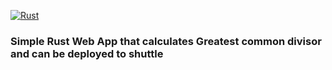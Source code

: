 [![Rust](https://github.com/paraskuk/RustTestProject/actions/workflows/rust.yml/badge.svg)](https://github.com/paraskuk/RustTestProject/actions/workflows/rust.yml)
### Simple Rust Web App that calculates Greatest common divisor and can be deployed to shuttle 
